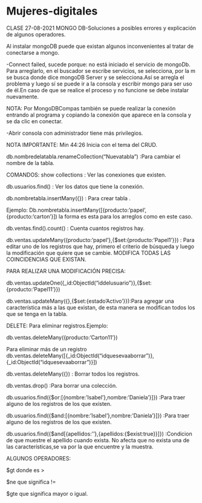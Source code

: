 # Mujeres-digitales
CLASE 27-08-2021 MONGO DB-Soluciones a posibles errores y explicación de algunos operadores.

Al instalar mongoDB puede que existan algunos inconvenientes al tratar de conectarse a mongo.

-Connect failed, sucede porque: no está iniciado el servicio de mongoDb.
Para arreglarlo, en el buscador se escribe servicios, se selecciona, por la m se busca donde dice mongoDB Server y se selecciona.Así se arregla el problema y luego sí se puede ir a la consola y escribir mongo para ser uso de él.En caso de que se realice el proceso y no funcione se debe instalar nuevamente. 

NOTA: Por MongoDBCompas también se puede realizar la conexión entrando al programa y copiando la conexión que aparece en la consola y se da clic en conectar. 

-Abrir consola con administrador tiene más privilegios.

NOTA IMPORTANTE:  Min 44:26 Inicia con el tema del CRUD.

db.nombredelatabla.renameCollection(“Nuevatabla”) :Para cambiar el nombre de la tabla.

COMANDOS:
show collections : Ver las conexiones que existen.

db.usuarios.find() : Ver los datos que tiene la conexión.

db.nombretabla.insertMany({})  : Para crear tabla .

Ejemplo: Db.nombretabla.insertMany([{producto:’papel’,{producto:’carton’}])  la forma es esta para los arreglos como en este caso.

db.ventas.find().count() : Cuenta cuantos registros hay.

db.ventas.updateMany({producto:’papel’},{$set:{producto:’Papel1’}})  : Para editar uno de los registros que hay, primero el criterio de búsqueda y luego la modificación que quiere que se cambie. MODIFICA TODAS LAS COINCIDENCIAS QUE EXISTAN.

PARA REALIZAR UNA MODIFICACIÓN PRECISA:

db.ventas.updateOne({_id:ObjectId(“iddelusuario”)},{$set:{producto:’Papel11’}}) 

db.ventas.updateMany({},{$set:{estado’Activo’}}):Para agregar una característica más a las que existan, de esta manera se modifican todos los que se tenga en la tabla.

DELETE: Para eliminar registros.Ejemplo:

db.ventas.deleteMany({producto:’Carton11’})

Para eliminar más de un registro
db.ventas.deleteMany([{_id:ObjectId(“idquesevaaborrar”)},{_id:ObjectId(“idquesevaaborrar”)}])

db.ventas.deleteMany({}) : Borrar todos los registros.

db.ventas.drop()  :Para borrar una colección.

db.usuarios.find({$or:[{nombre:’Isabel’},nombre:’Daniela’}]})  :Para traer alguno de los registros de los que existen.

db.usuarios.find({$and:[{nombre:’Isabel’},nombre:’Daniela’}]})  :Para traer alguno de los registros de los que existen.

db.usuarios.find({$and[{apellidos:’’},{apellidos:{$exist:true}}]})  :Condicion de que muestre el apellido cuando exista. No afecta que no exista una de las características,se va por la que encuentre y la muestra.

ALGUNOS OPERADORES:

$gt donde es >

$ne que significa != 

$gte que significa mayor o igual.




